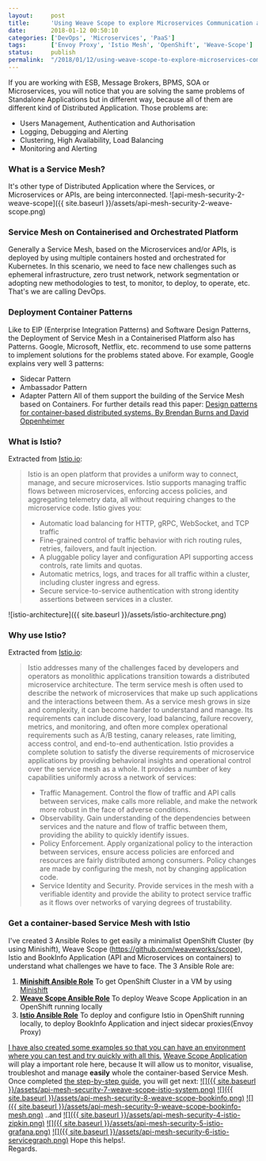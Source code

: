 ```yaml
---
layout:     post
title:      'Using Weave Scope to explore Microservices Communication and Service Mesh (OpenShift and Istio)'
date:       2018-01-12 00:50:10
categories: ['DevOps', 'Microservices', 'PaaS']
tags:       ['Envoy Proxy', 'Istio Mesh', 'OpenShift', 'Weave-Scope']
status:     publish 
permalink:  "/2018/01/12/using-weave-scope-to-explore-microservices-communication-and-service-mesh-openshift-and-istio/"
---
```

If you are working with ESB, Message Brokers, BPMS, SOA or Microservices, you will notice that you are solving the same problems of Standalone Applications but in different way, because all of them are different kind of Distributed Application. Those problems are:
* Users Management, Authentication and Authorisation
* Logging, Debugging and Alerting
* Clustering, High Availability, Load Balancing
* Monitoring and Alerting

<!-- more -->


### What is a Service Mesh?

It's other type of Distributed Application where the Services, or Microservices or APIs, are being interconnected. ![api-mesh-security-2-weave-scope]({{ site.baseurl }}/assets/api-mesh-security-2-weave-scope.png)

### Service Mesh on Containerised and Orchestrated Platform

Generally a Service Mesh, based on the Microservices and/or APIs, is deployed by using multiple containers hosted and orchestrated for Kubernetes. In this scenario, we need to face new challenges such as ephemeral infrastructure, zero trust network, network segmentation or adopting new methodologies to test, to monitor, to deploy, to operate, etc. That's we are calling DevOps.

### Deployment Container Patterns

Like to EIP (Enterprise Integration Patterns) and Software Design Patterns, the Deployment of Service Mesh in a Containerised Platform also has Patterns. Google, Microsoft, Netflix, etc. recommend to use some patterns to implement solutions for the problems stated above. For example, Google explains very well 3 patterns:
* Sidecar Pattern
* Ambassador Pattern
* Adapter Pattern
All of them support the building of the Service Mesh based on Containers. For further details read this paper: [Design patterns for container-based distributed systems. By Brendan Burns and David Oppenheimer](https://static.googleusercontent.com/media/research.google.com/en//pubs/archive/45406.pdf)

### What is Istio?

Extracted from [Istio.io](https://istio.io/about/intro.html):
>  Istio is an open platform that provides a uniform way to connect, manage, and secure microservices. Istio supports managing traffic flows between microservices, enforcing access policies, and aggregating telemetry data, all without requiring changes to the microservice code. Istio gives you:
> 
>   * Automatic load balancing for HTTP, gRPC, WebSocket, and TCP traffic
>   * Fine-grained control of traffic behavior with rich routing rules, retries, failovers, and fault injection.
>   * A pluggable policy layer and configuration API supporting access controls, rate limits and quotas.
>   * Automatic metrics, logs, and traces for all traffic within a cluster, including cluster ingress and egress.
>   * Secure service-to-service authentication with strong identity assertions between services in a cluster.

![istio-architecture]({{ site.baseurl }}/assets/istio-architecture.png)

### Why use Istio?

Extracted from [Istio.io](https://istio.io/docs/concepts/what-is-istio/overview.html):
> Istio addresses many of the challenges faced by developers and operators as monolithic applications transition towards a distributed microservice architecture. The term service mesh is often used to describe the network of microservices that make up such applications and the interactions between them. As a service mesh grows in size and complexity, it can become harder to understand and manage. Its requirements can include discovery, load balancing, failure recovery, metrics, and monitoring, and often more complex operational requirements such as A/B testing, canary releases, rate limiting, access control, and end-to-end authentication. Istio provides a complete solution to satisfy the diverse requirements of microservice applications by providing behavioral insights and operational control over the service mesh as a whole. It provides a number of key capabilities uniformly across a network of services:
>   * Traffic Management. Control the flow of traffic and API calls between services, make calls more reliable, and make the network more robust in the face of adverse conditions.
>   * Observability. Gain understanding of the dependencies between services and the nature and flow of traffic between them, providing the ability to quickly identify issues.
>   * Policy Enforcement. Apply organizational policy to the interaction between services, ensure access policies are enforced and resources are fairly distributed among consumers. Policy changes are made by configuring the mesh, not by changing application code.
>   * Service Identity and Security. Provide services in the mesh with a verifiable identity and provide the ability to protect service traffic as it flows over networks of varying degrees of trustability.

### Get a container-based Service Mesh with Istio

I've created 3 Ansible Roles to get easily a minimalist OpenShift Cluster (by using Minishift), Weave Scope (https://github.com/weaveworks/scope), Istio and BookInfo Application (API and Microservices on containers) to understand what challenges we have to face. The 3 Ansible Role are:
1. **[Minishift Ansible Role](https://github.com/chilcano/ansible-role-minishift)** To get OpenShift Cluster in a VM by using [Minishift](https://github.com/minishift/minishift)
2. **[Weave Scope Ansible Role](https://github.com/chilcano/ansible-role-weave-scope)** To deploy Weave Scope Application in an OpenShift running locally
3. **[Istio Ansible Role](https://github.com/chilcano/ansible-role-istio)** To deploy and configure Istio in OpenShift running locally, to deploy BookInfo Application and inject sidecar proxies(Envoy Proxy)

[I have also created some examples so that you can have an environment where you can test and try quickly with all this.](https://github.com/chilcano/ansible-minishift-istio-security) [Weave Scope Application](https://github.com/weaveworks/scope) will play a important role here, because It will allow us to monitor, visualise, troubleshot and manage **easily** whole the container-based Service Mesh. Once completed [the step-by-step guide](https://github.com/chilcano/ansible-minishift-istio-security), you will get next: [![]({{ site.baseurl }}/assets/api-mesh-security-7-weave-scope-istio-system.png)](https://holisticsecurity.files.wordpress.com/2018/01/api-mesh-security-7-weave-scope-istio-system.png) [![]({{ site.baseurl }}/assets/api-mesh-security-8-weave-scope-bookinfo.png)](https://holisticsecurity.files.wordpress.com/2018/01/api-mesh-security-8-weave-scope-bookinfo.png) [![]({{ site.baseurl }}/assets/api-mesh-security-9-weave-scope-bookinfo-mesh.png)](https://holisticsecurity.files.wordpress.com/2018/01/api-mesh-security-9-weave-scope-bookinfo-mesh.png) ..and [![]({{ site.baseurl }}/assets/api-mesh-security-4-istio-zipkin.png)](https://holisticsecurity.files.wordpress.com/2018/01/api-mesh-security-4-istio-zipkin.png) [![]({{ site.baseurl }}/assets/api-mesh-security-5-istio-grafana.png)](https://holisticsecurity.files.wordpress.com/2018/01/api-mesh-security-5-istio-grafana.png) [![]({{ site.baseurl }}/assets/api-mesh-security-6-istio-servicegraph.png)](https://holisticsecurity.files.wordpress.com/2018/01/api-mesh-security-6-istio-servicegraph.png)
Hope this helps!.  
Regards.
